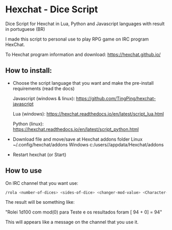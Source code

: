 # Hexchat - Dice Script

Dice Script for Hexchat in Lua, Python and Javascript languages with result in portuguese (BR)

I made this script to personal use to play RPG game on IRC program HexChat. 

To Hexchat program information and download: https://hexchat.github.io/

## How to install: 

- Choose the script language that you want and make the pre-install requirements (read the docs)

  Javascript (windows & linux): https://github.com/TingPing/hexchat-javascript
  
  Lua (windows): https://hexchat.readthedocs.io/en/latest/script_lua.html
  
  Python (linux): https://hexchat.readthedocs.io/en/latest/script_python.html
  
  
- Download file and move/save at Hexchat addons folder 
  Linux ~/.config/hexchat/addons
  Windows c:/users/<your user>/appdata/Hexchat/addons

- Restart hexchat (or Start)

## How to use 

On IRC channel that you want use:
   ```bash
   /rola <number-of-dices> <sides-of-dice> <changer-mod-value> <Character-RPG-name>
  ```
The result will be something like:

 "Rolei 1d100 com mod(0) para Teste e os resultados foram [  94  + 0] = 94"
 
 This will appears like a message on the channel that you use it. 
 
 

